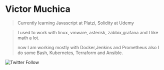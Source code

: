 # Victor Muchica

> Currently learning Javascript at Platzi, Solidity at Udemy 

> I used to work with linux, vmware, asterisk, zabbix,grafana and I like math a lot.
> 
> now I am working mostly with Docker,Jenkins and Prometheus also I do some Bash, Kubernetes, Terraform and Ansible.  

![Twitter Follow](https://img.shields.io/twitter/follow/muchikon?label=muchikon&style=social)
